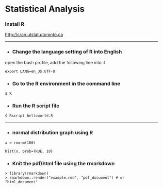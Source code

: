 # Statistical Analysis

### Install R

http://cran.utstat.utoronto.ca
***
* <h3> Change the language setting of R into English</h3>
open the bash profile, add the following line into it
```
export LANG=en_US.UTF-8
```
* <h3> Go to the R environment in the command line</h3>
```
$ R
```
* <h3> Run the R script file</h3>
```
$ Rscript helloworld.R
```
***
* <h3> normal distribution graph using R</h3>
```
x = rnorm(100)
```
```
hist(x, prob=TRUE, 10)
```
* <h3> Knit the pdf/html file using the rmarkdown </h3>
```
> library(rmarkdown)
> rmarkdown::render("example.rmd", "pdf_document") # or "html_document"
```
